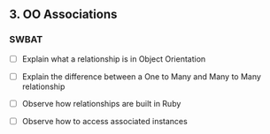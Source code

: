 ## 3. OO Associations

### SWBAT

- [ ] Explain what a relationship is in Object Orientation
- [ ] Explain the difference between a One to Many and Many to Many relationship
- [ ] Observe how relationships are built in Ruby
- [ ] Observe how to access associated instances


